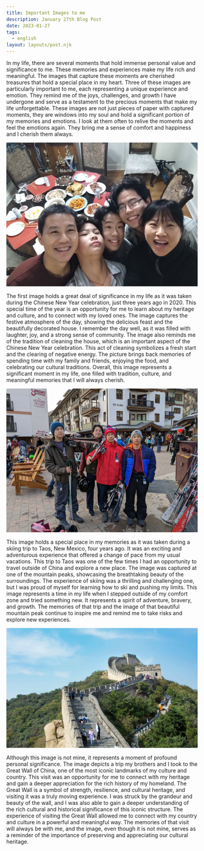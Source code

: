 ```yaml
---
title: Important Images to me
description: January 27th Blog Post
date: 2023-01-27
tags:
  - english
layout: layouts/post.njk
---
```


In my life, there are several moments that hold immense personal value and significance to me. These memories and experiences make my life rich and meaningful. The images that capture these moments are cherished treasures that hold a special place in my heart. Three of these images are particularly important to me, each representing a unique experience and emotion. They remind me of the joys, challenges, and growth I have undergone and serve as a testament to the precious moments that make my life unforgettable. These images are not just pieces of paper with captured moments, they are windows into my soul and hold a significant portion of my memories and emotions. I look at them often to relive the moments and feel the emotions again. They bring me a sense of comfort and happiness and I cherish them always.

![](/img/firstimportant.jpg)

The first image holds a great deal of significance in my life as it was taken during the Chinese New Year celebration, just three years ago in 2020. This special time of the year is an opportunity for me to learn about my heritage and culture, and to connect with my loved ones. The image captures the festive atmosphere of the day, showing the delicious feast and the beautifully decorated house. I remember the day well, as it was filled with laughter, joy, and a strong sense of community. The image also reminds me of the tradition of cleaning the house, which is an important aspect of the Chinese New Year celebration. This act of cleaning symbolizes a fresh start and the clearing of negative energy. The picture brings back memories of spending time with my family and friends, enjoying the food, and celebrating our cultural traditions. Overall, this image represents a significant moment in my life, one filled with tradition, culture, and meaningful memories that I will always cherish.

![](/img/secondimportant.jpg) 

This image holds a special place in my memories as it was taken during a skiing trip to Taos, New Mexico, four years ago. It was an exciting and adventurous experience that offered a change of pace from my usual vacations. This trip to Taos was one of the few times I had an opportunity to travel outside of China and explore a new place. The image was captured at one of the mountain peaks, showcasing the breathtaking beauty of the surroundings. The experience of skiing was a thrilling and challenging one, but I was proud of myself for learning how to ski and pushing my limits. This image represents a time in my life when I stepped outside of my comfort zone and tried something new. It represents a spirit of adventure, bravery, and growth. The memories of that trip and the image of that beautiful mountain peak continue to inspire me and remind me to take risks and explore new experiences.

![](/img/thirdimportant.jpg)

Although this image is not mine, it represents a moment of profound personal significance. The image depicts a trip my brothers and I took to the Great Wall of China, one of the most iconic landmarks of my culture and country. This visit was an opportunity for me to connect with my heritage and gain a deeper appreciation for the rich history of my homeland. The Great Wall is a symbol of strength, resilience, and cultural heritage, and visiting it was a truly moving experience. I was struck by the grandeur and beauty of the wall, and I was also able to gain a deeper understanding of the rich cultural and historical significance of this iconic structure. The experience of visiting the Great Wall allowed me to connect with my country and culture in a powerful and meaningful way. The memories of that visit will always be with me, and the image, even though it is not mine, serves as a reminder of the importance of preserving and appreciating our cultural heritage.
